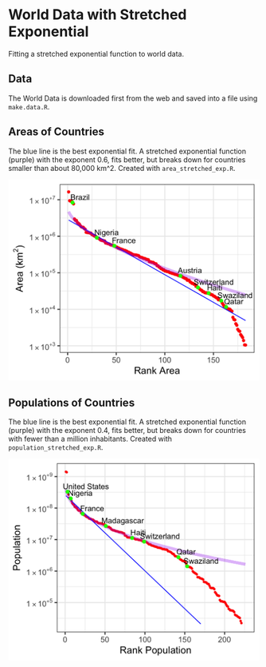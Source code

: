 # World Data with Stretched Exponential

Fitting a stretched exponential function to world data.

## Data

The World Data is downloaded first from the web and saved into a file using `make.data.R`. 

## Areas of Countries

The blue line is the best exponential fit. A stretched exponential function (purple) with the exponent 0.6, fits better, but breaks down for countries smaller than about 80,000 km^2. Created with `area_stretched_exp.R`.

![Ranked Area](figs/area_stretched_exp_fit.png)


## Populations of Countries

The blue line is the best exponential fit. A stretched exponential function (purple) with the exponent 0.4, fits better, but breaks down for countries with fewer than a million inhabitants. Created with `population_stretched_exp.R`.

![Ranked Population](figs/population_stretched_exp_fit.png)